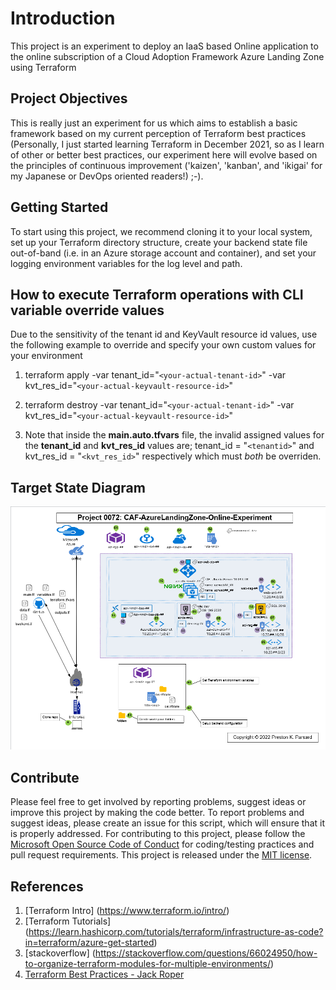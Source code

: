 # Introduction

This project is an experiment to deploy an IaaS based Online application to the online subscription of a Cloud Adoption Framework Azure Landing Zone using Terraform

## Project Objectives

This is really just an experiment for us which aims to establish a basic framework based on my current perception of Terraform best practices (Personally, I just started learning Terraform in December 2021, so as I learn of other or better best practices, our experiment here will evolve based on the principles of continuous improvement ('kaizen', 'kanban', and 'ikigai' for my Japanese or DevOps oriented readers!) ;-).

## Getting Started

To start using this project, we recommend cloning it to your local system, set up your Terraform directory structure, create your backend state file out-of-band (i.e. in an Azure storage account and container), and set your logging environment variables for the log level and path.

## How to execute Terraform operations with CLI variable override values

Due to the sensitivity of the tenant id and KeyVault resource id values, use the following example to override and specify your own custom values for your environment

1. terraform apply -var tenant_id="`<your-actual-tenant-id>`" -var kvt_res_id="`<your-actual-keyvault-resource-id>`"

2. terraform destroy -var tenant_id="`<your-actual-tenant-id>`" -var kvt_res_id="`<your-actual-keyvault-resource-id>`"
   
3. Note that inside the **main.auto.tfvars** file, the invalid assigned values for the **tenant_id** and **kvt_res_id** values are; tenant_id = "`<tenantid>`" and kvt_res_id = "`<kvt_res_id>`" respectively which must *both* be overriden.
   
## Target State Diagram

![_Figure: Target State Diagram_](./doc/images/0072-tsd-diagram.png "TSD")

## Contribute

Please feel free to get involved by reporting problems, suggest ideas or improve this project by making the code better.
To report problems and suggest ideas, please create an issue for this script, which will ensure that it is properly addressed.
For contributing to this project, please follow the [Microsoft Open Source Code of Conduct](https://opensource.microsoft.com/codeofconduct/) for coding/testing practices and pull request requirements.
This project is released under the [MIT license](https://mit-license.org/).

## References

1. [Terraform Intro] (<https://www.terraform.io/intro/>)
2. [Terraform Tutorials] (<https://learn.hashicorp.com/tutorials/terraform/infrastructure-as-code?in=terraform/azure-get-started>)
3. [stackoverflow] (<https://stackoverflow.com/questions/66024950/how-to-organize-terraform-modules-for-multiple-environments/>)
4. [Terraform Best Practices - Jack Roper](<https://medium.com/codex/terraform-best-practices-how-to-structure-your-terraform-projects-b5b050eab554/>)